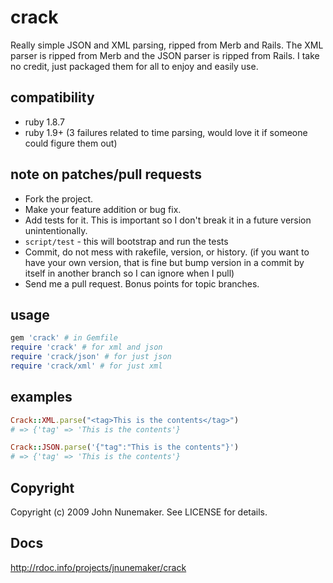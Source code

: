 # crack

Really simple JSON and XML parsing, ripped from Merb and Rails. The XML parser is ripped from Merb and the JSON parser is ripped from Rails. I take no credit, just packaged them for all to enjoy and easily use.

## compatibility

* ruby 1.8.7
* ruby 1.9+ (3 failures related to time parsing, would love it if someone could figure them out)

## note on patches/pull requests

* Fork the project.
* Make your feature addition or bug fix.
* Add tests for it. This is important so I don't break it in a future version unintentionally.
* `script/test` - this will bootstrap and run the tests
* Commit, do not mess with rakefile, version, or history. (if you want to have your own version, that is fine but bump version in a commit by itself in another branch so I can ignore when I pull)
* Send me a pull request. Bonus points for topic branches.

## usage
  
```ruby
gem 'crack' # in Gemfile
require 'crack' # for xml and json
require 'crack/json' # for just json
require 'crack/xml' # for just xml
```

## examples
  
```ruby
Crack::XML.parse("<tag>This is the contents</tag>")
# => {'tag' => 'This is the contents'}

Crack::JSON.parse('{"tag":"This is the contents"}')
# => {'tag' => 'This is the contents'}
```

## Copyright

Copyright (c) 2009 John Nunemaker. See LICENSE for details.

## Docs

http://rdoc.info/projects/jnunemaker/crack
